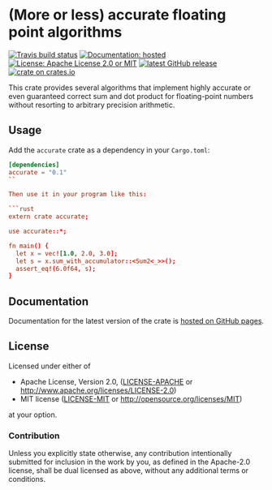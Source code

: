 # (More or less) accurate floating point algorithms

[![Travis build status][travis-shield]][travis] [![Documentation: hosted][doc-shield]][doc] [![License: Apache License 2.0 or MIT][license-shield]][license] [![latest GitHub release][release-shield]][release] [![crate on crates.io][crate-shield]][crate]

This crate provides several algorithms that implement highly accurate or even guaranteed correct
sum and dot product for floating-point numbers without resorting to arbitrary precision arithmetic.

[travis-shield]: https://img.shields.io/travis/bsteinb/accurate.svg?style=flat-square
[travis]: https://travis-ci.org/bsteinb/accurate
[doc-shield]: https://img.shields.io/badge/documentation-hosted-blue.svg?style=flat-square
[doc]: http://bsteinb.github.io/accurate/
[license-shield]: https://img.shields.io/badge/license-Apache_License_2.0_or_MIT-blue.svg?style=flat-square
[license]: https://github.com/bsteinb/accurate#license
[release-shield]: https://img.shields.io/github/release/bsteinb/accurate.svg?style=flat-square
[release]: https://github.com/bsteinb/accurate/releases/latest
[crate-shield]: https://img.shields.io/crates/v/accurate.svg?style=flat-square
[crate]: https://crates.io/crates/accurate

## Usage

Add the `accurate` crate as a dependency in your `Cargo.toml`:

```toml
[dependencies]
accurate = "0.1"
``

Then use it in your program like this:

```rust
extern crate accurate;

use accurate::*;

fn main() {
  let x = vec![1.0, 2.0, 3.0];
  let s = x.sum_with_accumulator::<Sum2<_>>();
  assert_eq!(6.0f64, s);
}
```

## Documentation

Documentation for the latest version of the crate is [hosted on GitHub pages][doc].

## License

Licensed under either of

 * Apache License, Version 2.0, ([LICENSE-APACHE](LICENSE-APACHE) or http://www.apache.org/licenses/LICENSE-2.0)
 * MIT license ([LICENSE-MIT](LICENSE-MIT) or http://opensource.org/licenses/MIT)

at your option.

### Contribution

Unless you explicitly state otherwise, any contribution intentionally
submitted for inclusion in the work by you, as defined in the Apache-2.0
license, shall be dual licensed as above, without any additional terms or
conditions.
